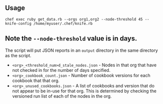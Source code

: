 ## Usage 
```
chef exec ruby get_data.rb --orgs org1,org2 --node-threshold 45 --knife-config /home/myuser/.chef/knife.rb
```

## Note the `--node-threshold` value is in days.

The script will put JSON reports in an `output` directory in the same directory as the script.
* `<org>_<threshold_num>d_stale_nodes.json` - Nodes in that org that have not checked in for the number of days specified.
* `<org>_cookbook_count.json` - Number of cookbook versions for each cookbook that that org.
* `<org>_unused_cookbooks.json` - A list of cookbooks and version that do not appear to be in-use for that org.  This is determined by checking the versioned run list of each of the nodes in the org.